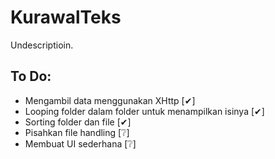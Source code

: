 # KurawalTeks
Undescriptioin.

## To Do:
- Mengambil data menggunakan XHttp [✔]
- Looping folder dalam folder untuk menampilkan isinya [✔]
- Sorting folder dan file [✔]
- Pisahkan file handling [❔]
- Membuat UI sederhana [❔]